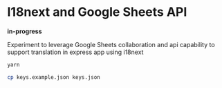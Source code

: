 # I18next and Google Sheets API

**in-progress**

Experiment to leverage Google Sheets collaboration and api capability to support translation in express app using i18next

```sh
yarn

cp keys.example.json keys.json
```
